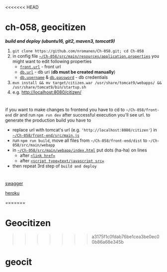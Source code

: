 <<<<<<< HEAD
# ch-058, geocitizen

___build and deploy (ubuntu16, git2, maven3, tomcat9)___

1) `git clone https://github.com/nromanen/Ch-058.git; cd Ch-058`
1) in config file [`~/Ch-058/src/main/resources/application.properties`](https://git.io/vA4Sw)
	you might want to edit following properties
	 * [`front.url`](https://git.io/vARyB) - front url
	 * [`db.url`](https://git.io/vARyu) - db uri (__db must be created manually__)
	 * [`db.username`](https://git.io/vARyo) & [`db.password`](https://git.io/vARyK) - db credentials
1) `mvn install && mv target/citizen.war /usr/share/tomcat9/webapps/ && /usr/share/tomcat9/bin/startup.sh`
1) e.g. <http://localhost:8080/citizen/>

# 

if you want to make changes to frontend 
you have to cd to `~/Ch-058/front-end` dir and run `npm run dev` after successful execution you'll see url.
to generate the production build you have to
 - replace url with tomcat's url (e.g. `'http://localhost:8080/citizen'`) in [`~/Ch-058/front-end/src/main.js`](git.io/vA49U)
 - run `npm run build`, move all files from `~/Ch-058/front-end/dist` to `~/Ch-058/src/main/webapp`
 - in [`~/Ch-058/src/main/webapp/index.html`](https://git.io/vAR9l) put dots (ha-ha) on lines
    * after [`<link href=`](https://git.io/vARrw) 
    * after [`<script type=text/javascript src=`](https://git.io/vARr5)          
- then repeat 3rd step of `build and deploy`  

# 
    
[swagger](http://localhost:8080/citizen/swagger-ui.html)

[heroku](https://geocitizen.herokuapp.com)  
  

=======
# Geocitizen
>>>>>>> a3175f1c0fdab76be1cea3be0ec00b86a68e345b
# geocit